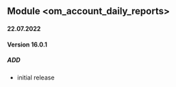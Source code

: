 ## Module <om_account_daily_reports>

#### 22.07.2022
#### Version 16.0.1
##### ADD
- initial release
